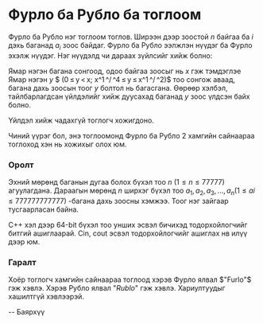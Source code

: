 Фурло ба Рубло ба тоглоом
=========================
Фурло ба Рубло нэг тоглоом тоглов. Ширээн дээр зоостой $n$ байгаа ба $i$ дэхь
баганад $a_i$ зоос байдаг. Фурло ба Рубло ээлжлэн нүүдэг ба Фурло эхэлж нүүдэг.
Нэг нүүдэлд чи дараах зүйлсийг хийж болно:

Ямар нэгэн багана сонгоод, одоо байгаа зоосыг нь $x$ гэж тэмдэглэе
Ямар нэгэн $y$ $ (0 ≤ y < x; x^1 ^/ ^4 ≤ y ≤ x^1 ^/ ^2)$ тоо сонгож аваад,
багана дахь зоосын тоог $y$ болтол нь багасгана. Өөрөөр хэлбэл, тайлбарлагдсан
үйлдэлийг хийж дуусахад баганад $y$ зоос үлдсэн байх болно.

Үйлдэл хийж чадахгүй тоглогч хожигдоно.

Чиний үүрэг бол, энэ тоглоомонд Фурло ба Рубло 2 хамгийн сайнаараа тоглоход хэн
нь хожихыг олох юм.


### Оролт
Эхний мөрөнд баганын дугаа болох бүхэл тоо $n$ $(1 ≤ n ≤ 77777)$ агуулагдана.
Дараагын мөрөнд $n$ ширхэг бүхэл тоо $a_1, a_2, a_3, ..., a_n(1 ≤ ai ≤ 777777777777)$
-багана дахь зоосны хэмжээ. Тоог нэг зайгаар тусгаарласан байна.

C++ хэл дээр 64-bit бүхэл тоо унших эсвэл бичихэд $%lld$ тодорхойлогчийг битгий
ашиглаарай. Cin, cout эсвэл $%I64d$ тодорхойлогчийг ашиглах нв илүү дээр юм.


### Гаралт
Хоёр тоглогч хамгийн сайнаараа тоглоод хэрэв Фурло ялвал $"Furlo"$ гэж хэвлэ. Хэрэв Рубло ялвал "$Rublo$" гэж хэвлэ. Хариултуудыг хашилтгүй хэвлээрэй.

-- Баярхүү
